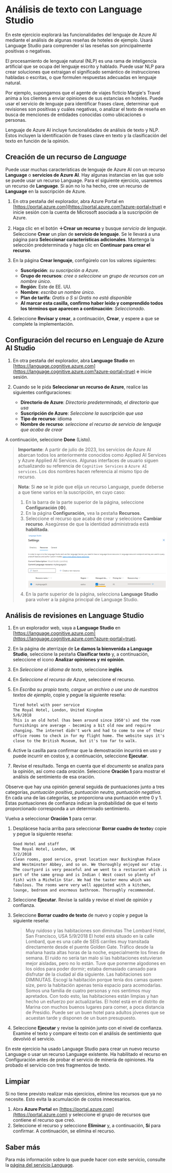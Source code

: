 # Análisis de texto con Language Studio

En este ejercicio explorará las funcionalidades del lenguaje de Azure AI mediante el análisis de algunas reseñas de hoteles de ejemplo. Usará Language Studio para comprender si las reseñas son principalmente positivas o negativas.

El procesamiento de lenguaje natural (NLP) es una rama de inteligencia artificial que se ocupa del lenguaje escrito y hablado. Puede usar NLP para crear soluciones que extraigan el significado semántico de instrucciones habladas o escritas, o que formulen respuestas adecuadas en lenguaje natural.

Por ejemplo, supongamos que el agente de viajes ficticio Margie's Travel anima a los clientes a enviar opiniones de sus estancias en hoteles. Puede usar el servicio de lenguaje para identificar frases clave, determinar qué revisiones son positivas y cuáles negativas, o analizar el texto de reseña en busca de menciones de entidades conocidas como ubicaciones o personas.

Lenguaje de Azure AI incluye funcionalidades de análisis de texto y NLP. Estos incluyen la identificación de frases clave en texto y la clasificación del texto en función de la opinión.

## Creación de un recurso de *Language*

Puede usar muchas características de lenguaje de Azure AI con un recurso **Language** o **servicios de Azure AI**. Hay algunas instancias en las que solo se puede usar un recurso Language. Para el siguiente ejercicio, usaremos un recurso de **Language**. Si aún no lo ha hecho, cree un recurso de **Language** en la suscripción de Azure.

1. En otra pestaña del explorador, abra Azure Portal en [https://portal.azure.com](https://portal.azure.com?azure-portal=true) e inicie sesión con la cuenta de Microsoft asociada a la suscripción de Azure.

1. Haga clic en el botón **&#65291;Crear un recurso** y busque *servicio de lenguaje*. Seleccione **Crear** un plan de **servicio de lenguaje**. Se le llevará a una página para **Seleccionar características adicionales**. Mantenga la selección predeterminada y haga clic en **Continuar para crear el recurso**. 

1. En la página **Crear lenguaje**, configúrelo con los valores siguientes:
    - **Suscripción**: *su suscripción a Azure*.
    - **Grupo de recursos**: *cree o seleccione un grupo de recursos con un nombre único*.
    - **Región**: Este de EE. UU.
    - **Nombre**: *escriba un nombre único*.
    - **Plan de tarifa**: *Gratis o S si Gratis no está disponible*
    - **Al marcar esta casilla, confirmo haber leído y comprendido todos los términos que aparecen a continuación**: *Seleccionado*.

1. Seleccione **Revisar y crear**, a continuación, **Crear**, y espere a que se complete la implementación.

## Configuración del recurso en Lenguaje de Azure AI Studio

1. En otra pestaña del explorador, abra **Language Studio** en [https://language.cognitive.azure.com](https://language.cognitive.azure.com?azure-portal=true) e inicie sesión.

1. Cuando se le pida **Seleccionar un recurso de Azure**, realice las siguientes configuraciones:
    - **Directorio de Azure**: *Directorio predeterminado, el directorio que usa*
    - **Suscripción de Azure**: *Seleccione la suscripción que usa*
    - **Tipo de recurso**: idioma
    - **Nombre de recurso**: *seleccione el recurso de servicio de lenguaje que acaba de crear*

A continuación, seleccione **Done** (Listo).

> **Importante**: A partir de julio de 2023, los servicios de Azure AI abarcan todos los anteriormente conocidos como Applied AI Services y Azure Applied AI Services. Algunas interfaces de usuario siguen actualizando su referencia de `Cognitive Services` a `Azure AI services`. Los dos nombres hacen referencia al mismo tipo de recurso.

> **Nota**: Si ***no*** se le pide que elija un recurso Language, puede deberse a que tiene varios en la suscripción, en cuyo caso:
> 1. En la barra de la parte superior de la página, seleccione **Configuración (&#9881;)**. 
> 1. En la página **Configuración,** vea la pestaña **Recursos**.
> 1. Seleccione el recurso que acaba de crear y seleccione **Cambiar recurso**. Asegúrese de que la identidad administrada está **habilitada**.
> ![Habilite el recurso Language.](media/analyze-text-language-service/language-resource-enabled.png)
> 1. En la parte superior de la página, selecciona **Language Studio** para volver a la página principal de Language Studio.

## Análisis de revisiones en Language Studio

1. En un explorador web, vaya a **Language Studio** en [https://language.cognitive.azure.com](https://language.cognitive.azure.com?azure-portal=true).

1. En la página de aterrizaje de **Le damos la bienvenida a Language Studio**, seleccione la pestaña **Clasificar texto** y, a continuación, seleccione el icono **Analizar opiniones y mi opinión**.

1. En *Seleccione el idioma de texto*, seleccione **inglés**.

1. En *Seleccione el recurso de Azure*, seleccione el recurso.

1. En *Escriba su propio texto, cargue un archivo o use uno de nuestros textos de ejemplo*, copie y pegue la siguiente reseña:

    ```
    Tired hotel with poor service
    The Royal Hotel, London, United Kingdom
    5/6/2018
    This is an old hotel (has been around since 1950's) and the room furnishings are average - becoming a bit old now and require changing. The internet didn't work and had to come to one of their office rooms to check in for my flight home. The website says it's close to the British Museum, but it's too far to walk.
    ```

1. Active la casilla para confirmar que la demostración incurrirá en uso y puede incurrir en costos y, a continuación, seleccione **Ejecutar**.

1. Revise el resultado. Tenga en cuenta que el *documento* se analiza para la opinión, así como cada *oración*. Seleccione **Oración 1** para mostrar el análisis de sentimiento de esa oración. 

Observe que hay una opinión general seguida de puntuaciones junto a tres categorías, *puntuación positiva*, *puntuación neutra*, *puntuación negativa*. En cada una de las categorías, se proporciona una puntuación entre 0 y 1. Estas puntuaciones de confianza indican la probabilidad de que el texto proporcionado corresponda a un determinado sentimiento. 

Vuelva a seleccionar **Oración 1** para cerrar.

1. Desplácese hacia arriba para seleccionar **Borrar cuadro de texto**y copie y pegue la siguiente reseña:

    ```
    Good Hotel and staff
    The Royal Hotel, London, UK
    3/2/2018
    Clean rooms, good service, great location near Buckingham Palace and Westminster Abbey, and so on. We thoroughly enjoyed our stay. The courtyard is very peaceful and we went to a restaurant which is part of the same group and is Indian ( West coast so plenty of fish) with a Michelin Star. We had the taster menu which was fabulous. The rooms were very well appointed with a kitchen, lounge, bedroom and enormous bathroom. Thoroughly recommended.
    ```
    
    
1. Seleccione **Ejecutar**. Revise la salida y revise el nivel de opinión y confianza.

1. Seleccione **Borrar cuadro de texto** de nuevo y copie y pegue la siguiente reseña:

    >Muy ruidoso y las habitaciones son diminutas The Lombard Hotel, San Francisco, USA 5/9/2018 El hotel está situado en la calle Lombard, que es una calle de SEIS carriles muy transitada directamente desde el puente Golden Gate. Tráfico desde la mañana hasta altas horas de la noche, especialmente los fines de semana. El ruido no sería tan malo si las habitaciones estuvieran mejor aisladas, pero no lo están. Tuve que ponerme algodones en los oídos para poder dormir; estaba demasiado cansado para disfrutar de la ciudad al día siguiente. Las habitaciones son DIMINUTAS. Escogí la habitación porque tenía dos camas queen size, pero la habitación apenas tenía espacio para acomodarlas. Somos una familia de cuatro personas y nos sentimos muy apretados. Con todo esto, las habitaciones están limpias y han hecho un esfuerzo por actualizarlas. El hotel está en el distrito de Marina con muchos buenos lugares para comer, a poca distancia de Presidio. Puede ser un buen hotel para adultos jóvenes que se acuestan tarde y disponen de un buen presupuesto.

1. Seleccione **Ejecutar** y revise la opinión junto con el nivel de confianza. Examine el texto y compare el texto con el análisis de sentimiento que devolvió el servicio.

En este ejercicio ha usado Language Studio para crear un nuevo recurso Language o usar un recurso Language existente. Ha habilitado el recurso en Configuración antes de probar el servicio de minería de opiniones. Ha probado el servicio con tres fragmentos de texto.

## Limpiar

Si no tiene previsto realizar más ejercicios, elimine los recursos que ya no necesite. Esto evita la acumulación de costos innecesarios.

1. Abra **Azure Portal** en [https://portal.azure.com](https://portal.azure.com) y seleccione el grupo de recursos que contiene el recurso que creó.
1. Seleccione el recurso y seleccione **Eliminar** y, a continuación, **Sí** para confirmar. A continuación, se elimina el recurso.

## Saber más

Para más información sobre lo que puede hacer con este servicio, consulte la [página del servicio Language](https://learn.microsoft.com/azure/ai-services/language-service/overview).

